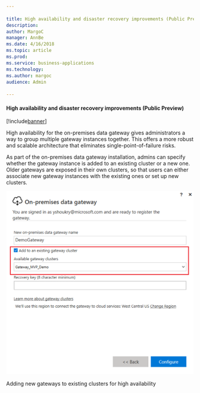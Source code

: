 ```yaml
---

title: High availability and disaster recovery improvements (Public Preview)
description: 
author: MargoC
manager: AnnBe
ms.date: 4/16/2018
ms.topic: article
ms.prod: 
ms.service: business-applications
ms.technology: 
ms.author: margoc
audience: Admin

---
```

#### High availability and disaster recovery improvements (Public Preview)

[!include[banner](../../includes/banner.md)]


High availability for the on-premises data gateway gives administrators a way to
group multiple gateway instances together. This offers a more robust and
scalable architecture that eliminates single-point-of-failure risks.

As part of the on-premises data gateway installation, admins can specify whether
the gateway instance is added to an existing cluster or a new one. Older
gateways are exposed in their own clusters, so that users can either associate
new gateway instances with the existing ones or set up new clusters.

![Screenshot showing how to add new gateways to exisiting clusters for high availability](media/high-availability-and-disaster-recovery-improvements-public-preview-1.PNG "Screenshot showing how to add new gateways to exisiting clusters for high availability")
<!-- gateway_cluster.PNG -->


Adding new gateways to existing clusters for high availability
